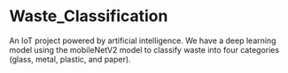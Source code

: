 # Waste_Classification
An IoT project powered by artificial intelligence. We have a deep learning model using the mobileNetV2 model to classify waste into four categories (glass, metal, plastic, and paper).
